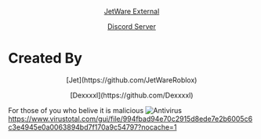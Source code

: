 <p align="center"><a href="https://t.me/CrealStealer" target="_blank">JetWare External</a>

<p align="center"><a href="https://discord.gg/bSQCrQMRce" target="_blank">Discord Server</a>

# Created By
<p align="center">
[Jet](https://github.com/JetWareRoblox)
</p>
<p align="center">
[Dexxxxl](https://github.com/Dexxxxl)
</p>


For those of you who belive it is malicious 
![Antivirus](https://github.com/JetWareRoblox/JetWare/assets/140162441/745992af-1614-4e6f-ae08-3dd3003b8e1a)
https://www.virustotal.com/gui/file/994fbad94e70c2915d8ede7e2b6005c6c3e4945e0a0063894bd7f170a9c54797?nocache=1

